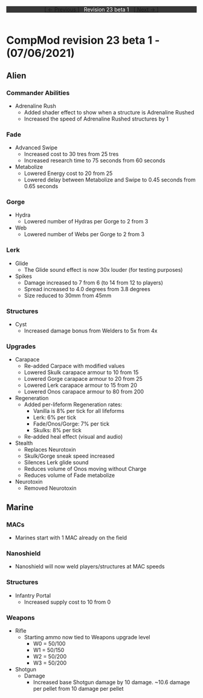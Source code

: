 <div style="width:100%;background-color:#373737;color:#FFFFFF;text-align:center">
<div style="display:inline-block;float:left;padding-left:20%">
<a href="revision22">
[ <- Previous ]
</a>
</div>
<div style="display:inline-block;">
Revision 23 beta 1
</div>
<div style="display:inline-block;float:right;padding-right:20%">
<a href="revision23b2">
[ Next -> ]
</a>
</div>
</div>

<br />

# CompMod revision 23 beta 1 - (07/06/2021)
## Alien

### Commander Abilities
* Adrenaline Rush
  * Added shader effect to show when a structure is Adrenaline Rushed
  * Increased the speed of Adrenaline Rushed structures by 1

### Fade
* Advanced Swipe
  * Increased cost to 30 tres from 25 tres
  * Increased research time to 75 seconds from 60 seconds
* Metabolize
  * Lowered Energy cost to 20 from 25
  * Lowered delay between Metabolize and Swipe to 0.45 seconds from 0.65 seconds

### Gorge
* Hydra
  * Lowered number of Hydras per Gorge to 2 from 3
* Web
  * Lowered number of Webs per Gorge to 2 from 3

### Lerk
* Glide
  * The Glide sound effect is now 30x louder (for testing purposes)
* Spikes
  * Damage increased to 7 from 6 (to 14 from 12 to players)
  * Spread increased to 4.0 degrees from 3.8 degrees
  * Size reduced to 30mm from 45mm

### Structures
* Cyst
  * Increased damage bonus from Welders to 5x from 4x

### Upgrades
* Carapace
  * Re-added Carpace with modified values
  * Lowered Skulk carapace armour to 10 from 15
  * Lowered Gorge carapace armour to 20 from 25
  * Lowered Lerk carapace armour to 15 from 20
  * Lowered Onos carapace armour to 80 from 200
* Regeneration
  * Added per-lifeform Regeneration rates:
    * Vanilla is 8% per tick for all lifeforms
    * Lerk: 6% per tick
    * Fade/Onos/Gorge: 7% per tick
    * Skulks: 8% per tick
  * Re-added heal effect (visual and audio)
* Stealth
  * Replaces Neurotoxin
  * Skulk/Gorge sneak speed increased
  * Silences Lerk glide sound
  * Reduces volume of Onos moving without Charge
  * Reduces volume of Fade metabolize
* Neurotoxin
  * Removed Neurotoxin

## Marine

### MACs
* Marines start with 1 MAC already on the field

### Nanoshield
* Nanoshield will now weld players/structures at MAC speeds

### Structures
* Infantry Portal
  * Increased supply cost to 10 from 0

### Weapons
* Rifle
  * Starting ammo now tied to Weapons upgrade level
    * W0 = 50/100
    * W1 = 50/150
    * W2 = 50/200
    * W3 = 50/200
* Shotgun
  * Damage
    * Increased base Shotgun damage by 10 damage. ~10.6 damage per pellet from 10 damage per pellet

<br/>

